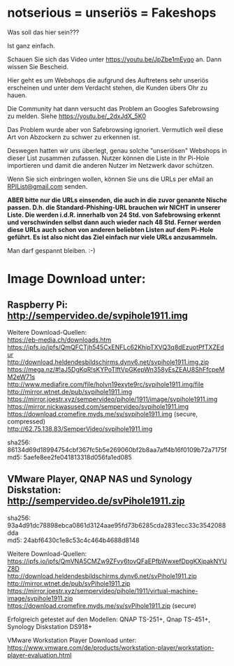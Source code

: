 # notserious = unseriös = Fakeshops

Was soll das hier sein???

Ist ganz einfach.

Schauen Sie sich das Video unter https://youtu.be/JpZbe1mEyqo an. Dann wissen Sie Bescheid.

Hier geht es um Webshops die aufgrund des Auftretens sehr unseriös erscheinen und unter dem Verdacht stehen, die Kunden übers Ohr zu hauen.

Die Community hat dann versucht das Problem an Googles Safebrowsing zu melden. Siehe https://youtu.be/_2dxJdX_5K0 

Das Problem wurde aber von Safebrowsing ignoriert. Vermutlich weil diese Art von Abzockern zu schwer zu erkennen ist.

Deswegen hatten wir uns überlegt, genau solche "unseriösen" Webshops in dieser List zusammen zufassen. Nutzer können die Liste in Ihr Pi-Hole importieren und damit die anderen Nutzer im Netzwerk davor schützen.

Wenn Sie sich einbringen wollen, können Sie uns die URLs per eMail an RPIList@gmail.com senden. 

<b>ABER bitte nur die URLs einsenden, die auch in die zuvor genannte Nische passen. D.h. die Standard-Phishing-URL brauchen wir NICHT in unserer Liste. Die werden i.d.R. innerhalb von 24 Std. von Safebrowsing erkennt und verschwinden selbst dann auch wieder nach 48 Std. Ferner werden diese URLs auch schon von anderen beliebten Listen auf dem Pi-Hole geführt. Es ist also nicht das Ziel einfach nur viele URLs anzusammeln.</b>

Man darf gespannt bleiben. :-)


# Image Download unter:
## Raspberry Pi: http://sempervideo.de/svpihole1911.img
Weitere Download-Quellen:<br>
https://eb-media.ch/downloads.htm<br>
https://ipfs.io/ipfs/QmQFCTjh545CxENFLc62KhipTXVQ3q8dEzuotPfTXZEdur<br>
http://download.heldendesbildschirms.dynv6.net/svpihole1911.img.zip<br>
https://mega.nz/#!aJ5DgKqR!sKYPoTlftVpGKepWn358yEsZEAU8ShFfcpeMM2eW71s<br>
http://www.mediafire.com/file/holvn19exyte9rc/svpihole1911.img/file<br>
http://mirror.wtnet.de/pub/svpihole1911.img<br>
https://mirror.joestr.xyz/sempervideo/pihole/1911/image/svpihole1911.img<br>
https://mirror.nickwasused.com/sempervideo/svpihole1911.img<br>
https://download.cromefire.myds.me/sv/svpihole1911.img (secure, compressed)<br>
http://62.75.138.83/SemperVideo/svpihole1911.img

sha256: 86134d69d18994754cbf367fc5b5e269060bf2b8aa7aff4b16f0109b72a7175f<br>
md5: 5aefe8ee2fe041813318d056fa1ed085

## VMware Player, QNAP NAS und Synology Diskstation: http://sempervideo.de/svPihole1911.zip

sha256: 93a4d91dc78898ebca0861d3124aae95fd73b6285cda2831ecc33c3542088dda<br>
md5: 24abf6430c1e8c53c4c464b4688d8148<br>

Weitere Download-Quellen:<br>
https://ipfs.io/ipfs/QmVNA5CMZw9ZFvy6tovQFaEPfbWwxefDpgKXjpakNYUZ8D<br>
http://download.heldendesbildschirms.dynv6.net/svPihole1911.zip<br>
http://mirror.wtnet.de/pub/svPihole1911.zip<br>
https://mirror.joestr.xyz/sempervideo/pihole/1911/virtual-machine-image/svpihole1911.zip<br>
https://download.cromefire.myds.me/sv/svPihole1911.zip (secure)

Erfolgreich getestet auf den Modellen: QNAP TS-251+, Qnap TS-451+, Synology Diskstation DS918+

VMware Workstation Player Download unter: https://www.vmware.com/de/products/workstation-player/workstation-player-evaluation.html


